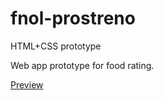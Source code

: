 # fnol-prostreno
HTML+CSS prototype

Web app prototype for food rating.

[Preview](https://daxovi.github.io/fnol-prostreno/)
